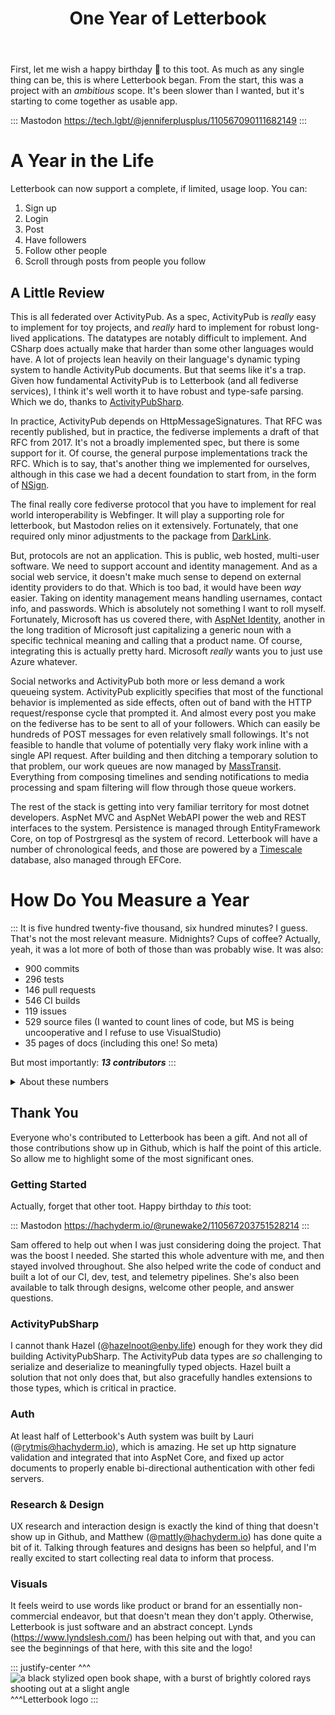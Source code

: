 ﻿---
title: One Year of Letterbook
authors:
  - jenniferplusplus
---

First, let me wish a happy birthday 🎂 to this toot. As much as any single thing can be, this is where Letterbook began. From the start, this was a project with an *ambitious* scope. It's been slower than I wanted, but it's starting to come together as usable app.

::: Mastodon https://tech.lgbt/@jenniferplusplus/110567090111682149
:::

# A Year in the Life

Letterbook can now support a complete, if limited, usage loop. You can:

1. Sign up
2. Login
3. Post
4. Have followers
5. Follow other people
6. Scroll through posts from people you follow

## A Little Review

This is all federated over ActivityPub. As a spec, ActivityPub is _really_ easy to implement for toy projects, and _really_ hard to implement for robust long-lived applications. The datatypes are notably difficult to implement. And CSharp does actually make that harder than some other languages would have. A lot of projects lean heavily on their language's dynamic typing system to handle ActivityPub documents. But that seems like it's a trap. Given how fundamental ActivityPub is to Letterbook (and all fediverse services), I think it's well worth it to have robust and type-safe parsing. Which we do, thanks to [ActivityPubSharp][apsharp].

In practice, ActivityPub depends on HttpMessageSignatures. That RFC was recently published, but in practice, the fediverse implements a draft of that RFC from 2017. It's not a broadly implemented spec, but there is some support for it. Of course, the general purpose implementations track the RFC. Which is to say, that's another thing we implemented for ourselves, although in this case we had a decent foundation to start from, in the form of [NSign][nsign].

The final really core fediverse protocol that you have to implement for real world interoperability is Webfinger. It will play a supporting role for letterbook, but Mastodon relies on it extensively. Fortunately, that one required only minor adjustments to the package from [DarkLink][webfinger].

But, protocols are not an application. This is public, web hosted, multi-user software. We need to support account and identity management. And as a social web service, it doesn't make much sense to depend on external identity providers to do that. Which is too bad, it would have been *way* easier. Taking on identity management means handling usernames, contact info, and passwords. Which is absolutely not something I want to roll myself. Fortunately, Microsoft has us covered there, with [AspNet Identity][msidentity], another in the long tradition of Microsoft just capitalizing a generic  noun with a specific technical meaning and calling that a product name. Of course, integrating this is actually pretty hard. Microsoft _really_ wants you to just use Azure whatever.

Social networks and ActivityPub both more or less demand a work queueing system. ActivityPub explicitly specifies that most of the functional behavior is implemented as side effects, often out of band with the HTTP request/response cycle that prompted it. And almost every post you make on the fediverse has to be sent to all of your followers. Which can easily be hundreds of POST messages for even relatively small followings. It's not feasible to handle that volume of potentially very flaky work inline with a single API request. After building and then ditching a temporary solution to that problem, our work queues are now managed by [MassTransit][masstransit]. Everything from composing timelines and sending notifications to media processing and spam filtering will flow through those queue workers.

The rest of the stack is getting into very familiar territory for most dotnet developers. AspNet MVC and AspNet WebAPI power the web and REST interfaces to the system. Persistence is managed through EntityFramework Core, on top of Postrgresql as the system of record. Letterbook will have a number of chronological feeds, and those are powered by a [Timescale][timescale] database, also managed through EFCore.

# How Do You Measure a Year

:::
It is five hundred twenty-five thousand, six hundred minutes? I guess. That's not the most relevant measure. Midnights? Cups of coffee? Actually, yeah, it was a lot more of both of those than was probably wise. It was also:

- 900 commits
- 296 tests
- 146 pull requests
- 546 CI builds
- 119 issues
- 529 source files (I wanted to count lines of code, but MS is being uncooperative and I refuse to use VisualStudio)
- 35 pages of docs (including this one! So meta)

But most importantly: **_13 contributors_**
:::

<aside>
<details>
<summary>About these numbers</summary>
<p>An astute reader might notice that these numbers don't line up very well with the state of the Letterbook repository. There's a couple of reasons for that. First, I'm counting some contributions in other repositories, as well as non-code contributions. After all, this blog exists in part to acknowledge contributions other than code!</p>
<p>Second, I wrote this post at then end of May, but it took a surprisingly long time to get this site online. That is, perhaps, a topic for its own article.</p>
</details>
</aside>


## Thank You

Everyone who's contributed to Letterbook has been a gift. And not all of those contributions show up in Github, which is half the point of this article. So allow me to highlight some of the most significant ones.

### Getting Started

Actually, forget that other toot. Happy birthday to _this_ toot:

::: Mastodon https://hachyderm.io/@runewake2/110567203751528214
:::

Sam offered to help out when I was just considering doing the project. That was the boost I needed. She started this whole adventure with me, and then stayed involved throughout. She also helped write the code of conduct and built a lot of our CI, dev, test, and telemetry pipelines. She's also been available to talk through designs, welcome other people, and answer questions.

### ActivityPubSharp

I cannot thank Hazel (@hazelnoot@enby.life) enough for they work they did building ActivityPubSharp. The ActivityPub data types are _so_ challenging to serialize and deserialize to meaningfully typed objects. Hazel built a solution that not only does that, but also gracefully handles extensions to those types, which is critical in practice.

### Auth

At least half of Letterbook's Auth system was built by Lauri (@rytmis@hachyderm.io), which is amazing. He set up http signature validation and integrated that into AspNet Core, and fixed up actor documents to properly enable bi-directional authentication with other fedi servers.

### Research & Design

UX research and interaction design is exactly the kind of thing that doesn't show up in Github, and Matthew (@mattly@hachyderm.io) has done quite a bit of it. Talking through features and designs has been so helpful, and I'm really excited to start collecting real data to inform that process.

### Visuals

It feels weird to use words like product or brand for an essentially non-commercial endeavor, but that doesn't mean they don't apply. Otherwise, Letterbook is just software and an abstract concept. Lynds (https://www.lyndslesh.com/) has been helping out with that, and you can see the beginnings of that here, with this site and the logo!

::: justify-center
^^^
![a black stylized open book shape, with a burst of brightly colored rays shooting out at a slight angle](/img/letterbook.svg)
^^^Letterbook logo
:::

[apsharp]: https://github.com/warriordog/activitypubsharp
[nsign]: https://github.com/Unisys/NSign
[webfinger]: https://github.com/WiiPlayer2/DarkLink.Web.ActivityPub 
[msidentity]: https://github.com/aspnet/AspNetIdentity
[masstransit]: https://masstransit.io
[timescale]: https://timescale.com